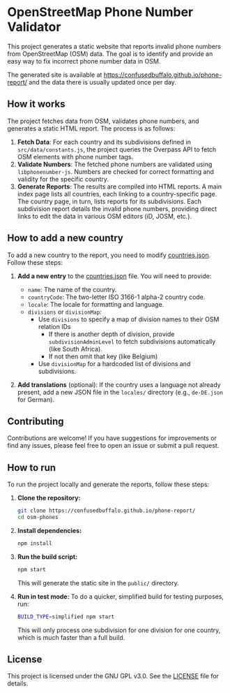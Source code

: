 # OpenStreetMap Phone Number Validator

This project generates a static website that reports invalid phone numbers from OpenStreetMap (OSM) data. The goal is to identify and provide an easy way to fix incorrect phone number data in OSM.

The generated site is available at https://confusedbuffalo.github.io/phone-report/ and the data there is usually updated once per day.

## How it works

The project fetches data from OSM, validates phone numbers, and generates a static HTML report. The process is as follows:

1.  **Fetch Data**: For each country and its subdivisions defined in `src/data/constants.js`, the project queries the Overpass API to fetch OSM elements with phone number tags.
2.  **Validate Numbers**: The fetched phone numbers are validated using `libphonenumber-js`. Numbers are checked for correct formatting and validity for the specific country.
3.  **Generate Reports**: The results are compiled into HTML reports. A main index page lists all countries, each linking to a country-specific page. The country page, in turn, lists reports for its subdivisions. Each subdivision report details the invalid phone numbers, providing direct links to edit the data in various OSM editors (iD, JOSM, etc.).

## How to add a new country

To add a new country to the report, you need to modify [countries.json](/src/data/countries.json). Follow these steps:

1.  **Add a new entry** to the [countries.json](/src/data/countries.json) file. You will need to provide:
    *   `name`: The name of the country.
    *   `countryCode`: The two-letter ISO 3166-1 alpha-2 country code.
    *   `locale`: The locale for formatting and language.
    *   `divisions` or `divisionMap`:
        *   Use `divisions` to specify a map of division names to their OSM relation IDs
            *  If there is another depth of division, provide `subdivisionAdminLevel` to fetch subdivisions automatically (like South Africa).
            *  If not then omit that key (like Belgium)
        *   Use `divisionMap` for a hardcoded list of divisions and subdivisions.

2.  **Add translations** (optional): If the country uses a language not already present, add a new JSON file in the `locales/` directory (e.g., `de-DE.json` for German).

## Contributing

Contributions are welcome! If you have suggestions for improvements or find any issues, please feel free to open an issue or submit a pull request.

## How to run

To run the project locally and generate the reports, follow these steps:

1.  **Clone the repository:**
    ```bash
    git clone https://confusedbuffalo.github.io/phone-report/
    cd osm-phones
    ```

2.  **Install dependencies:**
    ```bash
    npm install
    ```

3.  **Run the build script:**
    ```bash
    npm start
    ```
    This will generate the static site in the `public/` directory.

4.  **Run in test mode:**
    To do a quicker, simplified build for testing purposes, run:
    ```bash
    BUILD_TYPE=simplified npm start
    ```
    This will only process one subdivision for one division for one country, which is much faster than a full build.

## License

This project is licensed under the GNU GPL v3.0. See the [LICENSE](LICENSE) file for details.